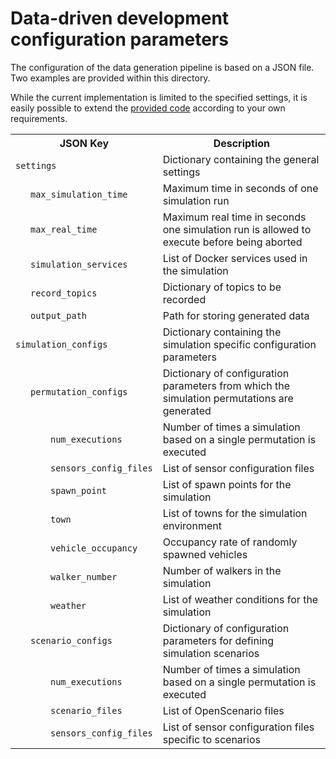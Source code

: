 # Data-driven development configuration parameters

The configuration of the data generation pipeline is based on a JSON file. Two examples are provided within this directory.

While the current implementation is limited to the specified settings, it is easily possible to extend the [provided code](../src/) according to your own requirements.

<table>
  <tr>
    <th>JSON Key</th>
    <th>Description</th>
  </tr>
  <tr>
    <td><code>settings</code></td>
    <td>Dictionary containing the general settings</td>
  </tr>
  <tr>
    <td style="padding-left: 2em;"><code>max_simulation_time</code></td>
    <td>Maximum time in seconds of one simulation run</td>
  </tr>
  <tr>
    <td style="padding-left: 2em;"><code>max_real_time</code></td>
    <td>Maximum real time in seconds one simulation run is allowed to execute before being aborted</td>
  </tr>
  <tr>
    <td style="padding-left: 2em;"><code>simulation_services</code></td>
    <td>List of Docker services used in the simulation</td>
  </tr>
  <tr>
    <td style="padding-left: 2em;"><code>record_topics</code></td>
    <td>Dictionary of topics to be recorded</td>
  </tr>
  <tr>
    <td style="padding-left: 2em;"><code>output_path</code></td>
    <td>Path for storing generated data</td>
  </tr>
  <tr>
    <td><code>simulation_configs</code></td>
    <td>Dictionary containing the simulation specific configuration parameters</td>
  </tr>
  <tr>
    <td style="padding-left: 2em;"><code>permutation_configs</code></td>
    <td>Dictionary of configuration parameters from which the simulation permutations are generated</td>
  </tr>
  <tr>
    <td style="padding-left: 4em;"><code>num_executions</code></td>
    <td>Number of times a simulation based on a single permutation is executed</td>
  </tr>
  <tr>
    <td style="padding-left: 4em;"><code>sensors_config_files</code></td>
    <td>List of sensor configuration files</td>
  </tr>
  <tr>
    <td style="padding-left: 4em;"><code>spawn_point</code></td>
    <td>List of spawn points for the simulation</td>
  </tr>
  <tr>
    <td style="padding-left: 4em;"><code>town</code></td>
    <td>List of towns for the simulation environment</td>
  </tr>
  <tr>
    <td style="padding-left: 4em;"><code>vehicle_occupancy</code></td>
    <td>Occupancy rate of randomly spawned vehicles</td>
  </tr>
  <tr>
    <td style="padding-left: 4em;"><code>walker_number</code></td>
    <td>Number of walkers in the simulation</td>
  </tr>
  <tr>
    <td style="padding-left: 4em;"><code>weather</code></td>
    <td>List of weather conditions for the simulation</td>
  </tr>
  <tr>
    <td style="padding-left: 2em;"><code>scenario_configs</code></td>
    <td>Dictionary of configuration parameters for defining simulation scenarios</td>
  </tr>
  <tr>
    <td style="padding-left: 4em;"><code>num_executions</code></td>
    <td>Number of times a simulation based on a single permutation is executed</td>
  </tr>
  <tr>
    <td style="padding-left: 4em;"><code>scenario_files</code></td>
    <td>List of OpenScenario files</td>
  </tr>
  <tr>
    <td style="padding-left: 4em;"><code>sensors_config_files</code></td>
    <td>List of sensor configuration files specific to scenarios</td>
  </tr>
</table>
